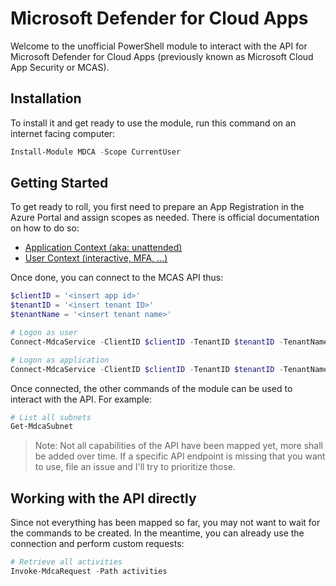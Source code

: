 ﻿# Microsoft Defender for Cloud Apps

Welcome to the unofficial PowerShell module to interact with the API for Microsoft Defender for Cloud Apps (previously known as Microsoft Cloud App Security or MCAS).

## Installation

To install it and get ready to use the module, run this command on an internet facing computer:

```powershell
Install-Module MDCA -Scope CurrentUser
```

## Getting Started

To get ready to roll, you first need to prepare an App Registration in the Azure Portal and assign scopes as needed.
There is official documentation on how to do so:

+ [Application Context (aka: unattended)](https://docs.microsoft.com/en-us/defender-cloud-apps/api-authentication-application)
+ [User Context (interactive, MFA, ...)](https://docs.microsoft.com/en-us/defender-cloud-apps/api-authentication-user)

Once done, you can connect to the MCAS API thus:

```powershell
$clientID = '<insert app id>'
$tenantID = '<insert tenant ID>'
$tenantName = '<insert tenant name>'

# Logon as user
Connect-MdcaService -ClientID $clientID -TenantID $tenantID -TenantName $tenantName -DeviceCode

# Logon as application
Connect-MdcaService -ClientID $clientID -TenantID $tenantID -TenantName $tenantName -Certificate (Get-Item -Path "cert:\CurrentUser\My\<thumbprint>")
```

Once connected, the other commands of the module can be used to interact with the API.
For example:

```powershell
# List all subnets
Get-MdcaSubnet
```

> Note: Not all capabilities of the API have been mapped yet, more shall be added over time. If a specific API endpoint is missing that you want to use, file an issue and I'll try to prioritize those.

## Working with the API directly

Since not everything has been mapped so far, you may not want to wait for the commands to be created.
In the meantime, you can already use the connection and perform custom requests:

```powershell
# Retrieve all activities
Invoke-MdcaRequest -Path activities
```